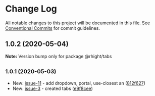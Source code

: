 # Change Log

All notable changes to this project will be documented in this file.
See [Conventional Commits](https://conventionalcommits.org) for commit guidelines.

## 1.0.2 (2020-05-04)

**Note:** Version bump only for package @rhight/tabs





## <small>1.0.1 (2020-05-03)</small>

* New: [issue-11](https://github.com/vvysokiy/rhight/issues/11) - add dropdown, portal, use-closest an ([812f627](https://github.com/vvysokiy/rhight/commit/812f627))
* New: [issue-3](https://github.com/vvysokiy/rhight/issues/3) - created tabs ([e9f8cee](https://github.com/vvysokiy/rhight/commit/e9f8cee))
